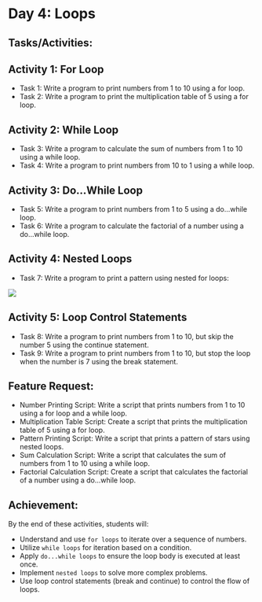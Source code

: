 # Day 4: Loops
## Tasks/Activities:
## Activity 1: For Loop

- Task 1: Write a program to print numbers from 1 to 10 using a for loop.
- Task 2: Write a program to print the multiplication table of 5 using a for loop.
## Activity 2: While Loop

- Task 3: Write a program to calculate the sum of numbers from 1 to 10 using a while loop.
- Task 4: Write a program to print numbers from 10 to 1 using a while loop.
## Activity 3: Do...While Loop

- Task 5: Write a program to print numbers from 1 to 5 using a do...while loop.
- Task 6: Write a program to calculate the factorial of a number using a do...while loop.
## Activity 4: Nested Loops

- Task 7: Write a program to print a pattern using nested for loops:

<img src= "https://streaming-cdnv6.learnyst.com/v6/schools/171024/articlelesson/198890/3197093/un5v343b7c76dd3cc4/ndrm/sth/rsrc/Screenshot_2024-07-10_at_3.20.39%E2%80%AFPM.png">

## Activity 5: Loop Control Statements

- Task 8: Write a program to print numbers from 1 to 10, but skip the number 5 using the continue statement.
- Task 9: Write a program to print numbers from 1 to 10, but stop the loop when the number is 7 using the break statement.
## Feature Request:
- Number Printing Script: Write a script that prints numbers from 1 to 10 using a for loop and a while loop.
- Multiplication Table Script: Create a script that prints the multiplication table of 5 using a for loop.
- Pattern Printing Script: Write a script that prints a pattern of stars using nested loops.
- Sum Calculation Script: Write a script that calculates the sum of numbers from 1 to 10 using a while loop.
- Factorial Calculation Script: Create a script that calculates the factorial of a number using a do...while loop.
## Achievement:
By the end of these activities, students will:

- Understand and use `for loops` to iterate over a sequence of numbers.
- Utilize `while loops` for iteration based on a condition.
- Apply `do...while loops` to ensure the loop body is executed at least once.
- Implement `nested loops` to solve more complex problems.
- Use loop control statements (break and continue) to control the flow of loops.
